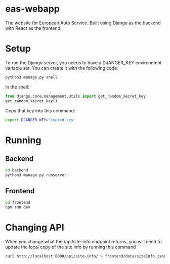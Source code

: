 # eas-webapp
The website for European Auto Service. Built using Django as the backend with React as the frontend.

# Setup
To run the Django server, you needs to have a DJANGER_KEY environment variable set. You can create it with the following code:
```zsh
python3 manage.py shell
```
In the shell:
```python
from django.core.management.utils import get_random_secret_key  
get_random_secret_key()
```
Copy that key into this command:
```zsh
export DJANGER_KEY='copied_key'
```

# Running
## Backend
```zsh
cd backend
python3 manage.py runserver
```
## Frontend
```zsh
cd frontend
npm run dev
```

# Changing API
When you change what the /api/site-info endpoint returns, you will need to update the local copy of the site info by running this command
```zsh
curl http://localhost:8000/api/site-info/ > frontend/data/siteInfo.json
```